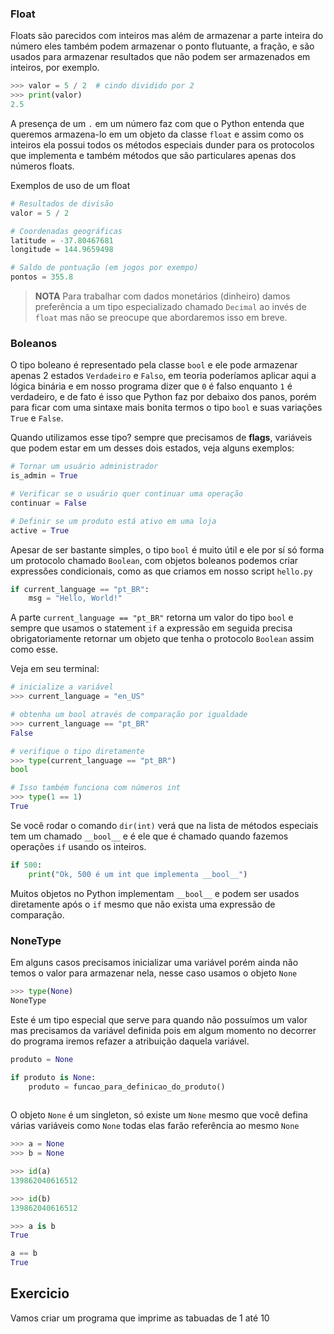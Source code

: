 ### Float

Floats são parecidos com inteiros mas além de armazenar a parte inteira do
número eles também podem armazenar o ponto flutuante, a fração, e são usados
para armazenar resultados que não podem ser armazenados em inteiros, por exemplo.

```py
>>> valor = 5 / 2  # cindo dividido por 2
>>> print(valor)
2.5
```

A presença de um `.` em um número faz com que o Python entenda que queremos 
armazena-lo em um objeto da classe `float` e assim como os inteiros ela
possui todos os métodos especiais dunder para os protocolos que implementa
e também métodos que são particulares apenas dos números floats.

Exemplos de uso de um float

```py
# Resultados de divisão
valor = 5 / 2

# Coordenadas geográficas
latitude = -37.80467681 
longitude = 144.9659498

# Saldo de pontuação (em jogos por exempo)
pontos = 355.8
```

> **NOTA** Para trabalhar com dados monetários (dinheiro) damos preferência a
> um tipo especializado chamado `Decimal` ao invés de `float` mas não se preocupe
> que abordaremos isso em breve.

### Boleanos

O tipo boleano é representado pela classe `bool` e ele pode armazenar apenas
2 estados `Verdadeiro` e `Falso`, em teoria poderíamos aplicar aqui a lógica
binária e em nosso programa dizer que `0` é falso enquanto `1` é verdadeiro, e
de fato é isso que Python faz por debaixo dos panos, porém para ficar com uma
sintaxe mais bonita termos o tipo `bool` e suas variações `True` e `False`.

Quando utilizamos esse tipo? sempre que precisamos de **flags**, variáveis
que podem estar em um desses dois estados, veja alguns exemplos:

```py
# Tornar um usuário administrador
is_admin = True

# Verificar se o usuário quer continuar uma operação
continuar = False

# Definir se um produto está ativo em uma loja
active = True
```

Apesar de ser bastante simples, o tipo `bool` é muito útil e ele por sí só
forma um protocolo chamado `Boolean`, com objetos boleanos podemos criar
expressões condicionais, como as que criamos em nosso script `hello.py`

```py
if current_language == "pt_BR":
    msg = "Hello, World!"
```

A parte `current_language == "pt_BR"` retorna um valor do tipo `bool` e sempre
que usamos o statement `if` a expressão em seguida precisa obrigatoriamente
retornar um objeto que tenha o protocolo `Boolean` assim como esse.

Veja em seu terminal:

```py
# inicialize a variável
>>> current_language = "en_US"

# obtenha um bool através de comparação por igualdade
>>> current_language == "pt_BR"
False

# verifique o tipo diretamente
>>> type(current_language == "pt_BR")
bool

# Isso também funciona com números int
>>> type(1 == 1)
True
```

Se você rodar o comando `dir(int)` verá que na lista de métodos especiais tem 
um chamado `__bool__` e é ele que é chamado quando fazemos operações `if` usando
os inteiros.

```py
if 500:
    print("Ok, 500 é um int que implementa __bool__")
``` 

Muitos objetos no Python implementam `__bool__` e podem ser usados diretamente
após o `if` mesmo que não exista uma expressão de comparação.

### NoneType

Em alguns casos precisamos inicializar uma variável porém ainda não temos
o valor para armazenar nela, nesse caso usamos o objeto `None`

```py
>>> type(None)
NoneType
```

Este é um tipo especial que serve para quando não possuímos um valor mas precisamos
da variável definida pois em algum momento no decorrer do programa iremos refazer
a atribuição daquela variável.

```py
produto = None

if produto is None:
    produto = funcao_para_definicao_do_produto()
    
```

O objeto `None` é um singleton, só existe um `None` mesmo que você defina
várias variáveis como `None` todas elas farão referência ao mesmo `None`

```py
>>> a = None
>>> b = None

>>> id(a)
139862040616512

>>> id(b)
139862040616512

>>> a is b
True

a == b
True
```

## Exercicio


Vamos criar um programa que imprime as tabuadas de 1 até 10
